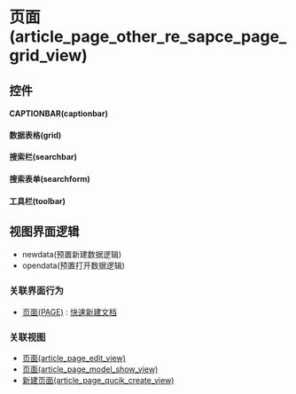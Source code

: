# 页面(article_page_other_re_sapce_page_grid_view)  <!-- {docsify-ignore-all} -->



## 控件
#### CAPTIONBAR(captionbar)
#### 数据表格(grid)
#### 搜索栏(searchbar)
#### 搜索表单(searchform)
#### 工具栏(toolbar)

## 视图界面逻辑
  * newdata(预置新建数据逻辑)
  * opendata(预置打开数据逻辑)


### 关联界面行为
  * [页面(PAGE)](module/Wiki/article_page) : [快速新建文档](module/Wiki/article_page#界面行为)

### 关联视图
  * [页面(article_page_edit_view)](app/view/article_page_edit_view)
  * [页面(article_page_model_show_view)](app/view/article_page_model_show_view)
  * [新建页面(article_page_qucik_create_view)](app/view/article_page_qucik_create_view)

<script>
 const { createApp } = Vue
  createApp({
    data() {
      return {

      }
    }
  }).use(ElementPlus).mount('#app')
</script>